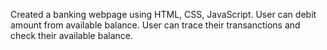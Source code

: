 Created a banking webpage using HTML, CSS, JavaScript.
User can debit amount from available balance.
User can trace their transanctions and check their available balance.

